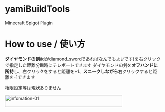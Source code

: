 # yamiBuildTools
Minecraft Spigot Plugin

# How to use / 使い方
**ダイヤモンドの剣**(idがdiamond_swordであればなんでもよいです)を右クリックで指定した距離分瞬時にテレポートできます
ダイヤモンドの剣を**オフハンドに所持**し、右クリックをすると距離を+1、**スニークしながら**右クリックすると距離を-1できます

権限設定等は現状ありません

<img width="378" height="38" alt="infomation-01" src="https://github.com/user-attachments/assets/40d7f4ea-af22-477c-87aa-e1053fd6096e" />
